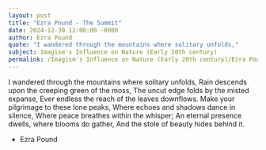 ```yaml
---
layout: post
title: "Ezra Pound - The Summit"
date: 2024-12-30 12:00:00 -0000
author: Ezra Pound
quote: "I wandered through the mountains where solitary unfolds,"
subject: Imagism's Influence on Nature (Early 20th century)
permalink: /Imagism's Influence on Nature (Early 20th century)/Ezra Pound/Ezra Pound - The Summit
---
```


I wandered through the mountains where solitary unfolds,
Rain descends upon the creeping green of the moss,
The uncut edge folds by the misted expanse,
Ever endless the reach of the leaves downflows.
Make your pilgrimage to these lone peaks,
Where echoes and shadows dance in silence,
Where peace breathes within the whisper;
An eternal presence dwells, where blooms do gather,
And the stole of beauty hides behind it.

- Ezra Pound
